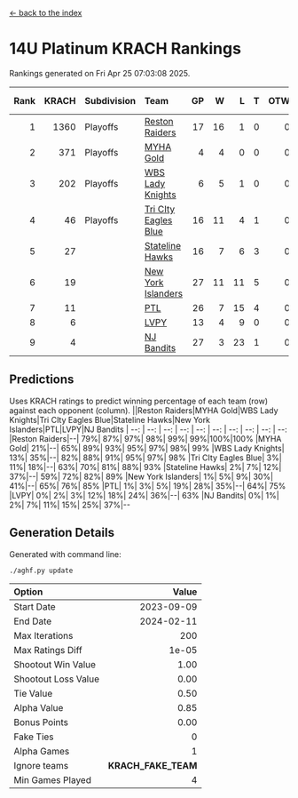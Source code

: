 [<- back to the index](readme.md)
# 14U Platinum KRACH Rankings
Rankings generated on Fri Apr 25 07:03:08 2025.

Rank|KRACH|Subdivision|Team|GP|W|L|T|OTW|OTL|SoS|Exp Wins|Win Diff
---:|---:|:---|:---|---:|---:|---:|---:|---:|---:|---:|---:|---:
1|1360|Playoffs|[Reston Raiders](https://gamesheetstats.com/seasons/3663/teams/140829/schedule)|17|16|1|0|0|0|451|16.8|-0.0
2|371|Playoffs|[MYHA Gold](https://gamesheetstats.com/seasons/3663/teams/140824/schedule)|4|4|0|0|0|0|12|4.9|0.0
3|202|Playoffs|[WBS Lady Knights](https://gamesheetstats.com/seasons/3663/teams/140825/schedule)|6|5|1|0|0|0|203|5.8|-0.0
4|46|Playoffs|[Tri CIty Eagles Blue](https://gamesheetstats.com/seasons/3663/teams/140831/schedule)|16|11|4|1|0|0|107|12.4|0.0
5|27||[Stateline Hawks](https://gamesheetstats.com/seasons/3663/teams/140830/schedule)|16|7|6|3|0|0|272|9.4|0.0
6|19||[New York Islanders](https://gamesheetstats.com/seasons/3663/teams/140832/schedule)|27|11|11|5|0|0|185|14.4|0.0
7|11||[PTL](https://gamesheetstats.com/seasons/3663/teams/140827/schedule)|26|7|15|4|0|0|227|9.9|0.0
8|6||[LVPY](https://gamesheetstats.com/seasons/3663/teams/140820/schedule)|13|4|9|0|0|0|111|4.9|0.0
9|4||[NJ Bandits](https://gamesheetstats.com/seasons/3663/teams/140828/schedule)|27|3|23|1|0|0|201|4.4|0.0

## Predictions
Uses KRACH ratings to predict winning percentage of each team (row) against each opponent (column).
||Reston Raiders|MYHA Gold|WBS Lady Knights|Tri CIty Eagles Blue|Stateline Hawks|New York Islanders|PTL|LVPY|NJ Bandits
| --: | --: | --: | --: | --: | --: | --: | --: | --: | --: 
|Reston Raiders|--| 79%| 87%| 97%| 98%| 99%| 99%|100%|100%
|MYHA Gold| 21%|--| 65%| 89%| 93%| 95%| 97%| 98%| 99%
|WBS Lady Knights| 13%| 35%|--| 82%| 88%| 91%| 95%| 97%| 98%
|Tri CIty Eagles Blue|  3%| 11%| 18%|--| 63%| 70%| 81%| 88%| 93%
|Stateline Hawks|  2%|  7%| 12%| 37%|--| 59%| 72%| 82%| 89%
|New York Islanders|  1%|  5%|  9%| 30%| 41%|--| 65%| 76%| 85%
|PTL|  1%|  3%|  5%| 19%| 28%| 35%|--| 64%| 75%
|LVPY|  0%|  2%|  3%| 12%| 18%| 24%| 36%|--| 63%
|NJ Bandits|  0%|  1%|  2%|  7%| 11%| 15%| 25%| 37%|--

## Generation Details

Generated with command line:
```
./aghf.py update
```

| Option | Value |
| :----- | ----: |
| Start Date | 2023-09-09 |
| End Date | 2024-02-11 |
| Max Iterations | 200 |
| Max Ratings Diff | 1e-05 |
| Shootout Win Value | 1.00 |
| Shootout Loss Value | 0.00 |
| Tie Value | 0.50 |
| Alpha Value | 0.85 |
| Bonus Points | 0.00 |
| Fake Ties | 0 |
| Alpha Games | 1 |
| Ignore teams | __KRACH_FAKE_TEAM__ |
| Min Games Played | 4 |


